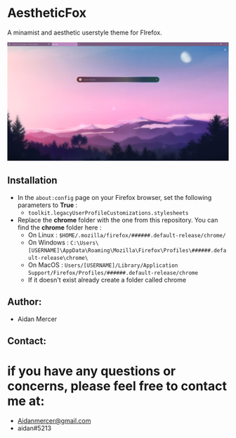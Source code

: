 # AestheticFox
A minamist and aesthetic userstyle theme for FIrefox.

![image](preview.png)


## Installation

- In the ```about:config``` page on your Firefox browser, set the following parameters to **True** :
  - ```toolkit.legacyUserProfileCustomizations.stylesheets```
- Replace the **chrome** folder with the one from this repository. You can find the **chrome** folder here :
  - On Linux : ```$HOME/.mozilla/firefox/######.default-release/chrome/```
  - On Windows : ```C:\Users\[USERNAME]\AppData\Roaming\Mozilla\Firefox\Profiles\######.default-release\chrome\```
  - On MacOS : ```Users/[USERNAME]/Library/Application Support/Firefox/Profiles/######.default-release/chrome```
  - If it doesn't exist already create a folder called chrome

## Author:
- Aidan Mercer

## Contact:
# if you have any questions or concerns, please feel free to contact me at:
- Aidanmercer@gmail.com
- aidan#5213
